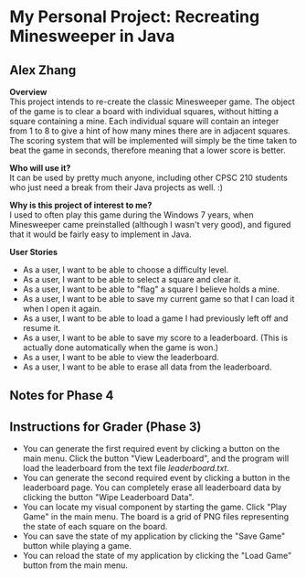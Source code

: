# My Personal Project: Recreating Minesweeper in Java

## Alex Zhang

**Overview**  
This project intends to re-create the classic Minesweeper game. The object of the game is to clear a board
with individual squares, without hitting a square containing a mine. Each individual square will contain an
integer from 1 to 8 to give a hint of how many mines there are in adjacent squares. The scoring system that
will be implemented will simply be the time taken to beat the game in seconds, therefore meaning that a
lower score is better.

**Who will use it?**  
It can be used by pretty much anyone, including other CPSC 210 students who just need a break from their
Java projects as well. :)

**Why is this project of interest to me?**  
I used to often play this game during the Windows 7 years, when Minesweeper came preinstalled (although I
wasn't very good), and figured that it would be fairly easy to implement in Java.

**User Stories**  
- As a user, I want to be able to choose a difficulty level.
- As a user, I want to be able to select a square and clear it.
- As a user, I want to be able to "flag" a square I believe holds a mine.
- As a user, I want to be able to save my current game so that I can load it when I open it again.
- As a user, I want to be able to load a game I had previously left off and resume it.
- As a user, I want to be able to save my score to a leaderboard. (This is actually done automatically when
the game is won.)
- As a user, I want to be able to view the leaderboard.
- As a user, I want to be able to erase all data from the leaderboard.

**Notes for Phase 4**
- 

## Instructions for Grader (Phase 3)
- You can generate the first required event by clicking a button on the main menu. Click the button "View
Leaderboard", and the program will load the leaderboard from the text file *leaderboard.txt*.
- You can generate the second required event by clicking a button in the leaderboard page. You can
completely erase all leaderboard data by clicking the button "Wipe Leaderboard Data".
- You can locate my visual component by starting the game. Click "Play Game" in the main menu. The board is
a grid of PNG files representing the state of each square on the board.
- You can save the state of my application by clicking the "Save Game" button while playing a game.
- You can reload the state of my application by clicking the "Load Game" button from the main menu.
